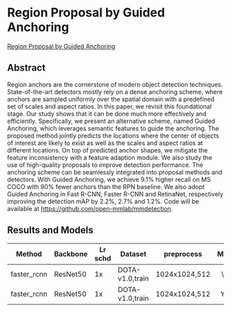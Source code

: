 # Region Proposal by Guided Anchoring

[Region Proposal by Guided Anchoring](http://arxiv.org/abs/1901.03278)

## Abstract

Region anchors are the cornerstone of modern object detection techniques. State-of-the-art detectors mostly rely on a dense anchoring scheme, where anchors are sampled uniformly over the spatial domain with a predefined set of scales and aspect ratios. In this paper, we revisit this foundational stage. Our study shows that it can be done much more effectively and efficiently. Specifically, we present an alternative scheme, named Guided Anchoring, which leverages semantic features to guide the anchoring. The proposed method jointly predicts the locations where the center of objects of interest are likely to exist as well as the scales and aspect ratios at different locations. On top of predicted anchor shapes, we mitigate the feature inconsistency with a feature adaption module. We also study the use of high-quality proposals to improve detection performance. The anchoring scheme can be seamlessly integrated into proposal methods and detectors. With Guided Anchoring, we achieve 9.1% higher recall on MS COCO with 90% fewer anchors than the RPN baseline. We also adopt Guided Anchoring in Fast R-CNN, Faster R-CNN and RetinaNet, respectively improving the detection mAP by 2.2%, 2.7% and 1.2%. Code will be available at https://github.com/open-mmlab/mmdetection.

## Results and Models

| Method      | Backbone | Lr schd | Dataset         | preprocess    |  MS  | $AP_{0.5}$ | $AP_{0.75}$ | $mAP$ |
| ----------- | -------- | ------- | --------------- | ------------- | :--: | ---------- | ----------- | ----- |
| faster_rcnn | ResNet50 | 1x      | DOTA-v1.0,train | 1024x1024,512 |  \   | 71.34      | 40.32       | 40.14 |
| faster_rcnn | ResNet50 | 1x      | DOTA-v1.0,train | 1024x1024,512 |  Y   | 76.94      | 47.65       | 45.64 |
